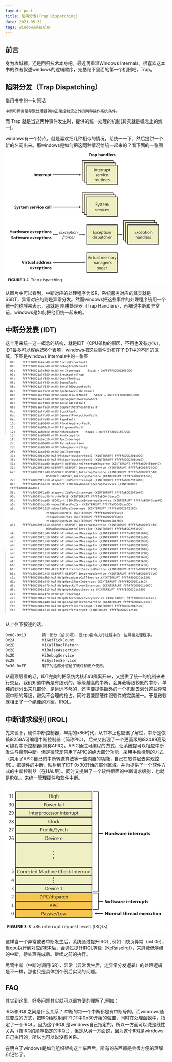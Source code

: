 ```yaml
---
layout: post
title: 陷阱分发(Trap Dispatching)
date: 2021-05-31
tags: windows系统机制
---
```


## 前言
身为攻城狮，还是回归技术本身吧。最近再重温Windows Internals。很喜欢这本书的作者叙述windows的逻辑顺序，先总结下里面的第一个机制吧，Trap。

## 陷阱分发（Trap Dispatching）
借用书中的一句原话
```
中断和异常是导致处理器转向正常控制流之外的两种操作系统条件。
```

而 Trap 就是当这两种事件发生时，提供的统一处理的机制(其实就是概念上的统一)。

windows有一个特点，就是喜欢把几种相似的情况，给统一一下，然后提供一个新的名词出来。那windows是如何把这两种情况给统一起来的？看下面的一张图
![avatar](/images/pages/2021_5_28_trap_dispatching/trap-dispatching.png)

从图片中可以看到，中断对应的处理程序为ISR，系统服务对应的其实就是SSDT，异常对应的则是异常分发。然而windows把这些事件的处理程序统用一个统一的称呼来表示，那就是 陷阱处理器（Trap Handlers），再细说中断和异常前，windows是如何把他们统一起来的。

## 中断分发表 (IDT)
这个用来统一这一概念的结构，就是IDT（CPU架构的原因，不用也没有办法），IDT最多可以容纳256个表项，windows把这些事件分布在了IDT中的不同的区域，下图是windows internals中的一张图
![avatar](/images/pages/2021_5_28_trap_dispatching/idt.png)

从上往下叙述的话，
```
0x00-0x13       第一部分（前20项），是cpu指令执行过程中的一些异常处理程序。
0x2A            KiGetTickCount
0x2B            KiCallbaclReturn
0x2C            KiRaiseAssertion
0x2D            KiDebugService
0x2E            KiSystemService
0x30-0xFF       剩下的这部分留给了硬件和用户使用。
```

从最顶层看的话，IDT完美的把系统内核和r3隔离开来，又提供了统一的机制来进行交互。我们知道中断是有级别的，等级越高的中断，会屏蔽等级较低的中断，单纯的划分出来几部分，是远远不够的，还需要提供额外的一个机制去划分这些异常跟中断的等级，避免不合理的抢占。同时要兼顾硬件跟软件的完美统一。于是微软就相出了一个绝佳的方案，IRQL。

## 中断请求级别 (IRQL)
先来谈下，硬件中断控制器，早期的x86时代，从书本上也应该了解过，中断是依赖i8259A可编程中断控制器（简称PIC），后来又出现了一个更高级的i82489高级可编程中断控制器(简称APIC)。APIC通过可编程的方式，让系统提可以相应中断发生与控制中断。但是微软却禁用了APIC的绝大部分功能，采用手动控制的方式（禁用了APIC自己的中断转送算法等一些内置的功能，自己在软件层去实现控制）。把硬件的中断，映射到了IDT  0x30开始的部分区域。并为提供了一个软件方式的中断控制器（在HAL层）。同时又提供了一个软件层面的中断请求级别，也就是IRQL。来统一管理硬件和软件中断。

![avatar](/images/pages/2021_5_28_trap_dispatching/IRQL.png)

这样当一个异常或者中断发生后，系统通过提升IRQL, 例如：缺页异常（int 0e），当cpu执行到对应的ISR后，会通过提升IRQL等级（KeRaiseIrql），来屏蔽低等级的中断，待处理完成后。继续之前的执行。

尽管中断（中断时调用ISR），异常（异常发生后，走异常分发逻辑）的处理逻辑是不一样，那也只是具体到个例后实现的问题。

## FAQ
其实到这里，好多问题其实就可以很方便的理解了,例如：


IRQ和IRQL之间是什么关系？
中断的每一个中断都是有中断号的。而windows通过变成的方式，把IRQ给映射到了IDT中0x30开始的位置，同时在处理函数中，指定了一个IRQL。因为这个IRQL是windows自己指定的，所以一方面可以说是线性关系（按IRQ的顺序指定的IRQL），但是从另一方面说，因为这个IRQ是windows自己执行的，所以也可以说没有关系。


在明白了windows是如何组织架构这个东西后，所有的东西都是会很方便的理解和记忆了。